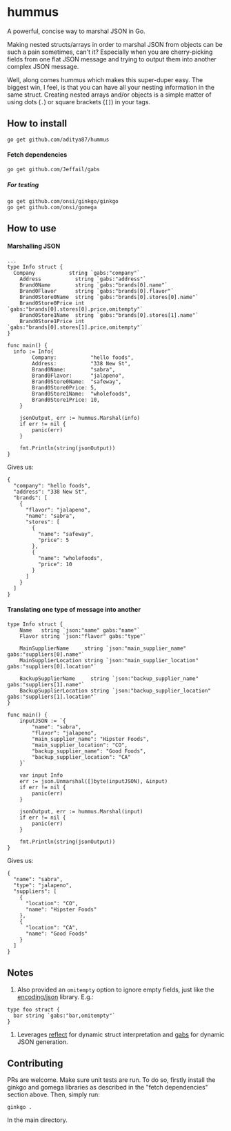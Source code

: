 # hummus
A powerful, concise way to marshal JSON in Go.

Making nested structs/arrays in order to marshal JSON from objects can be such a pain sometimes, can't it? Especially when you are cherry-picking fields from one flat JSON message and trying to output them into another complex JSON message.

Well, along comes hummus which makes this super-duper easy. The biggest win, I feel, is that you can have all your nesting information in the same struct. Creating nested arrays and/or objects is a simple matter of using dots (`.`) or square brackets (`[]`) in your tags.

## How to install

```
go get github.com/aditya87/hummus
```

#### Fetch dependencies

```
go get github.com/Jeffail/gabs
```

##### For testing
```
go get github.com/onsi/ginkgo/ginkgo
go get github.com/onsi/gomega
```

## How to use

#### Marshalling JSON

```
...
type Info struct {
  Company           string `gabs:"company"`
	Address           string `gabs:"address"`
	Brand0Name        string `gabs:"brands[0].name"`
	Brand0Flavor      string `gabs:"brands[0].flavor"`
	Brand0Store0Name  string `gabs:"brands[0].stores[0].name"`
	Brand0Store0Price int    `gabs:"brands[0].stores[0].price,omitempty"`
	Brand0Store1Name  string `gabs:"brands[0].stores[1].name"`
	Brand0Store1Price int    `gabs:"brands[0].stores[1].price,omitempty"`
}

func main() {
  info := Info{
		Company:           "hello foods",
		Address:           "338 New St",
		Brand0Name:        "sabra",
		Brand0Flavor:      "jalapeno",
		Brand0Store0Name:  "safeway",
		Brand0Store0Price: 5,
		Brand0Store1Name:  "wholefoods",
		Brand0Store1Price: 10,
	}

	jsonOutput, err := hummus.Marshal(info)
	if err != nil {
		panic(err)
	}

	fmt.Println(string(jsonOutput))
}
```

Gives us:
```
{
  "company": "hello foods",
  "address": "338 New St",
  "brands": [
    {
      "flavor": "jalapeno",
      "name": "sabra",
      "stores": [
        {
          "name": "safeway",
          "price": 5
        },
        {
          "name": "wholefoods",
          "price": 10
        }
      ]
    }
  ]
}
```

#### Translating one type of message into another

```
type Info struct {
	Name   string `json:"name" gabs:"name"`
	Flavor string `json:"flavor" gabs:"type"`

	MainSupplierName     string `json:"main_supplier_name" gabs:"suppliers[0].name"`
	MainSupplierLocation string `json:"main_supplier_location" gabs:"suppliers[0].location"`

	BackupSupplierName     string `json:"backup_supplier_name" gabs:"suppliers[1].name"`
	BackupSupplierLocation string `json:"backup_supplier_location" gabs:"suppliers[1].location"`
}

func main() {
	inputJSON := `{
		"name": "sabra",
		"flavor": "jalapeno",
		"main_supplier_name": "Hipster Foods",
		"main_supplier_location": "CO",
		"backup_supplier_name": "Good Foods",
		"backup_supplier_location": "CA"
	}`

	var input Info
	err := json.Unmarshal([]byte(inputJSON), &input)
	if err != nil {
		panic(err)
	}

	jsonOutput, err := hummus.Marshal(input)
	if err != nil {
		panic(err)
	}

	fmt.Println(string(jsonOutput))
}
```

Gives us:
```
{
  "name": "sabra",
  "type": "jalapeno",
  "suppliers": [
    {
      "location": "CO",
      "name": "Hipster Foods"
    },
    {
      "location": "CA",
      "name": "Good Foods"
    }
  ]
}
```

## Notes

1. Also provided an `omitempty` option to ignore empty fields, just like the [encoding/json](https://golang.org/pkg/encoding/json/) library. E.g.:
```
type foo struct {
  bar string `gabs:"bar,omitempty"`
}
```
1. Leverages [reflect](https://golang.org/pkg/reflect/) for dynamic struct interpretation and [gabs](https://github.com/Jeffail/gabs) for dynamic JSON generation.

## Contributing

PRs are welcome. Make sure unit tests are run. To do so, firstly install the ginkgo and gomega libraries as described in the "fetch dependencies" section above. Then, simply run:

```
ginkgo .
```
In the main directory.
